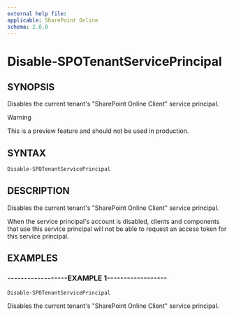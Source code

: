```yaml
---
external help file:
applicable: SharePoint Online
schema: 2.0.0
---
```


# Disable-SPOTenantServicePrincipal

## SYNOPSIS
Disables the current tenant's "SharePoint Online Client" service principal.

> [!WARNING]
> This is a preview feature and should not be used in production.

## SYNTAX

```powershell
Disable-SPOTenantServicePrincipal
```

## DESCRIPTION
Disables the current tenant's "SharePoint Online Client" service principal.

When the service principal's account is disabled, clients and components that use this service principal
will not be able to request an access token for this service principal.

## EXAMPLES

### ------------------EXAMPLE 1------------------
```powershell
Disable-SPOTenantServicePrincipal
```

Disables the current tenant's "SharePoint Online Client" service principal.
